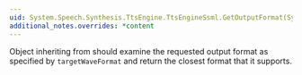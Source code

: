 ```yaml
---
uid: System.Speech.Synthesis.TtsEngine.TtsEngineSsml.GetOutputFormat(System.Speech.Synthesis.TtsEngine.SpeakOutputFormat,System.IntPtr)
additional_notes.overrides: *content
---
```


<p>Object inheriting from <xref href="System.Speech.Synthesis.TtsEngine.TtsEngineSsml"></xref> should examine the requested output format as specified by <code>targetWaveFormat</code> and return the closest format that it supports.</p>


